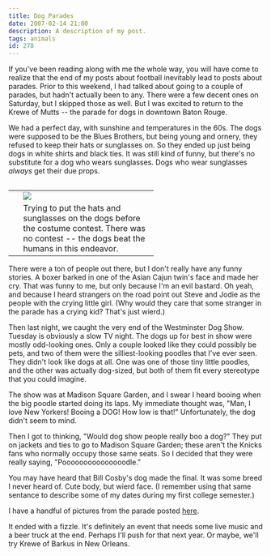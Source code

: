 ```yaml
---
title: Dog Parades
date: 2007-02-14 21:00
description: A description of my post.
tags: animals
id: 278
---
```

If you've been reading along with me the whole way, you will have come to realize that the end of my posts about football inevitably lead to posts about parades.  Prior to this weekend, I had talked about going to a couple of parades, but hadn't actually been to any.  There were a few decent ones on Saturday, but I skipped those as well.  But I was excited to return to the Krewe of Mutts -- the parade for dogs in downtown Baton Rouge.

We had a perfect day, with sunshine and temperatures in the 60s.  The dogs were supposed to be the Blues Brothers, but being young and ornery, they refused to keep their hats or sunglasses on.  So they ended up just being dogs in white shirts and black ties.  It was still kind of funny, but there's no substitute for a dog who wears sunglasses.  Dogs who wear sunglasses <i>always</i> get their due props.

<table cellpadding="2" align="right"><tr><td width="5" rowspan="2"><spacer type="block" width="5" height="1"></td><td width="250" ><img src="http://theskinnyonbenny.com/img/gal/029%20-%20Dog%20Parade%202007/data/normal.jpg"></td></tr><tr><td class="caption" width="250">Trying to put the hats and sunglasses on the dogs before the costume contest.  There was no contest -- the dogs beat the humans in this endeavor.</td></tr></table>

There were a ton of people out there, but I don't really have any funny stories.  A boxer barked in one of the Asian Cajun twin's face and made her cry.  That was funny to me, but only because I'm an evil bastard.  Oh yeah, and because I heard strangers on the road point out Steve and Jodie as the people with the crying little girl.  (Why would they care that some stranger in the parade has a crying kid?  That's just wierd.)

Then last night, we caught the very end of the Westminster Dog Show.  Tuesday is obviously a slow TV night.  The dogs up for best in show were mostly odd-looking ones.  Only a couple looked like they could possibly be pets, and two of them were the silliest-looking poodles that I've ever seen.  They didn't look like dogs at all.  One was one of those tiny little poodles, and the other was actually dog-sized, but both of them fit every stereotype that you could imagine.

The show was at Madison Square Garden, and I swear I heard booing when the big poodle started doing its laps.  My immediate thought was, "Man, I love New Yorkers!  Booing a DOG!  How low is that!"  Unfortunately, the dog didn't seem to mind.

Then I got to thinking, "Would dog show people really boo a dog?"  They put on jackets and ties to go to Madison Square Garden; these aren't the Knicks fans who normally occupy those same seats.  So I decided that they were really saying, "Pooooooooooooooodle."

You may have heard that Bill Cosby's dog made the final.  It was some breed I never heard of.  Cute body, but wierd face.  (I remember using that same sentance to describe some of my dates during my first college semester.)

I have a handful of pictures from the parade posted <a href="#" onclick="window.open('/pg3.php?spgmGal=029%20-%20Dog%20Parade%202007','029DogParade2007','width=1024, height=768, toolbar=no, location = no, directories=no, menubar=no, resizable=yes, scrollbars=no');" >here</a>.

It ended with a fizzle.  It's definitely an event that needs some live music and a beer truck at the end.  Perhaps I'll push for that next year.  Or maybe, we'll try Krewe of Barkus in New Orleans.